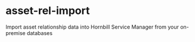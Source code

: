 # asset-rel-import
Import asset relationship data into Hornbill Service Manager from your on-premise databases
